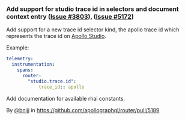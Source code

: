 ### Add support for studio trace id in selectors and document context entry ([Issue #3803](https://github.com/apollographql/router/issues/3803)), ([Issue #5172](https://github.com/apollographql/router/issues/5172))

Add support for a new trace id selector kind, the apollo trace id which represents the trace id on [Apollo Studio](https://studio.apollographql.com/). 

Example:

```yaml
telemetry:
  instrumentation:
    spans:
      router:
        "studio.trace.id":
            trace_id:: apollo
```

Add documentation for available rhai constants.

By [@bnjjj](https://github.com/bnjjj) in https://github.com/apollographql/router/pull/5189
